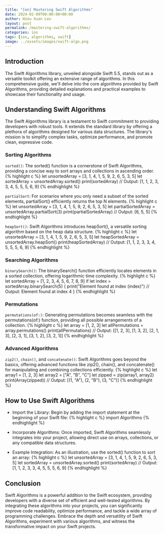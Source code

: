 ```yaml
---
title: "[en] Mastering Swift Algorithms"
date: 2024-02-09T00:00:00+00:00
author: Hieu Xuan Leu
layout: post
permalink: /mastering-swift-algorithms/
categories: ios
tags: [ios, algorithms, swift]
image: ../assets/images/swift-algo.png
---
```

## Introduction
The Swift Algorithms library, unveiled alongside Swift 5.5, stands out as a versatile toolkit offering an extensive range of algorithms. In this comprehensive guide, we'll delve into the core algorithms provided by Swift Algorithms, providing detailed explanations and practical examples to showcase their functionality and usage.

## Understanding Swift Algorithms
The Swift Algorithms library is a testament to Swift commitment to providing developers with robust tools. It extends the standard library by offering a plethora of algorithms designed for various data structures. The library's mission is to simplify complex tasks, optimize performance, and promote clean, expressive code.

### Sorting Algorithms

`sorted()`: The sorted() function is a cornerstone of Swift Algorithms, providing a concise way to sort arrays and collections in ascending order.
{% highlight c %}
let unsortedArray = [3, 1, 4, 1, 5, 9, 2, 6, 5, 3, 5]
let sortedArray = unsortedArray.sorted()
print(sortedArray) 
// Output: [1, 1, 2, 3, 3, 4, 5, 5, 5, 6, 9]
{% endhighlight %}


`partialSort`: For scenarios where you only need a subset of the sorted elements, partialSort() efficiently returns the top N elements.
{% highlight c %}
let unsortedArray = [3, 1, 4, 1, 5, 9, 2, 6, 5, 3, 5]
let partialSortedArray = unsortedArray.partialSort(3)
print(partialSortedArray) 
// Output: [6, 5, 5]
{% endhighlight %}

`heapSort()`: Swift Algorithms introduces heapSort(), a versatile sorting algorithm based on the heap data structure.
{% highlight c %}
let unsortedArray = [3, 1, 4, 1, 5, 9, 2, 6, 5, 3, 5]
let heapSortedArray = unsortedArray.heapSort()
print(heapSortedArray) 
// Output: [1, 1, 2, 3, 3, 4, 5, 5, 5, 6, 9]
{% endhighlight %}

### Searching Algorithms

`binarySearch()`: The binarySearch() function efficiently locates elements in a sorted collection, offering logarithmic time complexity.
{% highlight c %}
let sortedArray = [1, 2, 3, 4, 5, 6, 7, 8, 9]
if let index = sortedArray.binarySearch(5) {
    print("Element found at index \(index)") 
    // Output: Element found at index 4
}
{% endhighlight %}

### Permutations

`permutations(of:)`: Generating permutations becomes seamless with the permutations(of:) function, providing all possible arrangements of a collection.
{% highlight c %}
let array = [1, 2, 3]
let allPermutations = array.permutations()
print(allPermutations) 
// Output: [[1, 2, 3], [1, 3, 2], [2, 1, 3], [2, 3, 1], [3, 1, 2], [3, 2, 1]]
{% endhighlight %}

### Advanced Algorithms

`zip2()`, `chain()`, and `concatenate()`: Swift Algorithms goes beyond the basics, offering advanced functions like zip2(), chain(), and concatenate() for manipulating and combining collections efficiently.
{% highlight c %}
let array1 = [1, 2, 3]
let array2 = ["A", "B", "C"]
let zipped = zip(array1, array2)
print(Array(zipped)) 
// Output: [(1, "A"), (2, "B"), (3, "C")]
{% endhighlight %}

## How to Use Swift Algorithms

* Import the Library: Begin by adding the import statement at the beginning of your Swift file:
{% highlight c %}
import Algorithms
{% endhighlight %}

* Incorporate Algorithms:
Once imported, Swift Algorithms seamlessly integrates into your project, allowing direct use on arrays, collections, or any compatible data structures.

* Example Integration:
As an illustration, use the sorted() function to sort an array:
{% highlight c %}
let unsortedArray = [3, 1, 4, 1, 5, 9, 2, 6, 5, 3, 5]
let sortedArray = unsortedArray.sorted()
print(sortedArray) 
// Output: [1, 1, 2, 3, 3, 4, 5, 5, 5, 6, 9]
{% endhighlight %}

## Conclusion
Swift Algorithms is a powerful addition to the Swift ecosystem, providing developers with a diverse set of efficient and well-tested algorithms. By integrating these algorithms into your projects, you can significantly improve code readability, optimize performance, and tackle a wide array of programming challenges. Embrace the depth and versatility of Swift Algorithms, experiment with various algorithms, and witness the transformative impact on your Swift projects.